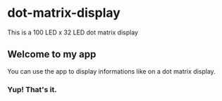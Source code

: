 # dot-matrix-display

This is a 100 LED x 32 LED dot matrix display

## Welcome to my app

You can use the app to display informations like on a dot matrix display.

### Yup! That's it.

